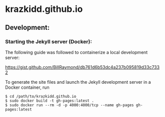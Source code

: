 # krazkidd.github.io

## Development:

### Starting the Jekyll server (Docker):

The following guide was followed to containerize a local development server:

https://gist.github.com/BillRaymond/db761d6b53dc4a237b095819d33c7332

To generate the site files and launch the Jekyll development server in a Docker container, run

```ShellSession
$ cd /path/to/krazkidd.github.io
$ sudo docker build -t gh-pages:latest .
$ sudo docker run --rm -d -p 4000:4000/tcp --name gh-pages gh-pages:latest
```
